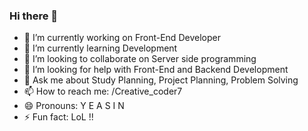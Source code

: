 ### Hi there 👋

<!--
**yeasiniqra/yeasiniqra** is a ✨ _special_ ✨ repository because its `README.md` (this file) appears on your GitHub profile.

Here are some ideas to get you started:
-->

- 🔭 I’m currently working on Front-End Developer
- 🌱 I’m currently learning Development
- 👯 I’m looking to collaborate on Server side programming
- 🤔 I’m looking for help with  Front-End and Backend Development
- 💬 Ask me about Study Planning, Project Planning, Problem Solving
- 📫 How to reach me: /Creative_coder7
- 😄 Pronouns: Y E A S I N
- ⚡ Fun fact: LoL !!

